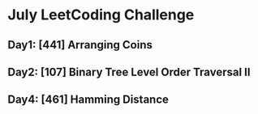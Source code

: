 # July LeetCoding Challenge
## Day1: [441] Arranging Coins

## Day2: [107] Binary Tree Level Order Traversal II

## Day4: [461] Hamming Distance
